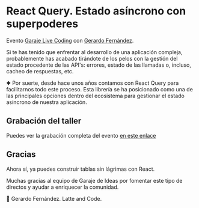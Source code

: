# React Query. Estado asíncrono con superpoderes


Evento [Garaje Live Coding](https://livecoding.garajedeideas.com/) con [Gerardo Fernández](https://www.linkedin.com/in/gerardofernandezmoreno).

Si te has tenido que enfrentar al desarrollo de una aplicación compleja, probablemente has acabado tirándote de los pelos con la gestión del estado procedente de las API's: errores, estado de las llamadas o, incluso, cacheo de respuestas, etc.

✱ Por suerte, desde hace unos años contamos con React Query para facilitarnos todo este proceso. Esta librería se ha posicionado como una de las principales opciones dentro del ecosistema para gestionar el estado asíncrono de nuestra aplicación.

## Grabación del taller

Puedes ver la grabación completa del evento [en este enlace](https://youtu.be/vK08KlaXYlc)


## Gracias

Ahora sí, ya puedes construir tablas sin lágrimas con React.

Muchas gracias al equipo de Garaje de Ideas por fomentar este tipo de directos y ayudar a enriquecer la comunidad.

💛 Gerardo Fernández. Latte and Code.
